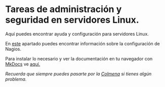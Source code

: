 # Tareas de administración y seguridad en servidores Linux.


Aquí puedes encontrar ayuda y configuración para servidores Linux.


En [este](Nagios.md) apartado puedes encontrar información sobre la configuración de Nagios.

Para instalar lo necesario y ver la documentación en tu navegador con [MkDocs](https://www.mkdocs.org) ve [aquí.](installmkdocs.md)


_Recuerda que siempre puedes pasarte por la [Colmena](https://www.coworkingcolmena.com) si tienes algún problema._
